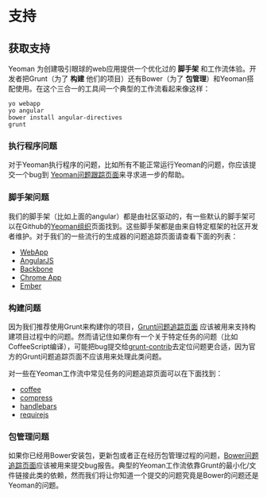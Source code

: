 # 支持

## 获取支持

Yeoman 为创建吸引眼球的web应用提供一个优化过的 **脚手架** 和工作流体验。开发者把Grunt（为了 **构建** 他们的项目）还有Bower（为了 **包管理**）和Yeoman搭配使用。在这个三合一的工具间一个典型的工作流看起来像这样：

```
yo webapp
yo angular
bower install angular-directives
grunt
```

### 执行程序问题
对于Yeoman执行程序的问题，比如所有不能正常运行Yeoman的问题，你应该提交一个bug到 [Yeoman问题跟踪页面](https://github.com/yeoman/yeoman/issues)来寻求进一步的帮助。

### 脚手架问题
我们的脚手架（比如上面的angular）都是由社区驱动的，有一些默认的脚手架可以在Github的[Yeoman组织](https://github.com/yeoman)页面找到。这些脚手架都是由来自特定框架的社区开发者维护。对于我们的一些流行的生成器的问题追踪页面请查看下面的列表：

* [WebApp](https://github.com/yeoman/generator-webapp)
* [AngularJS](https://github.com/yeoman/generator-angular)
* [Backbone](https://github.com/yeoman/generator-backbone)
* [Chrome App](https://github.com/yeoman/generator-chromeapp)
* [Ember](https://github.com/yeoman/generator-ember)

### 构建问题

因为我们推荐使用Grunt来构建你的项目，[Grunt问题追踪页面](https://github.com/gruntjs/grunt/issues) 应该被用来支持构建项目过程中的问题。然而请记住如果你有一个关于特定任务的问题（比如CoffeeScript编译），可能把bug提交给[grunt-contrib](https://github.com/gruntjs/grunt-contrib)去定位问题更合适，因为官方的Grunt问题追踪页面不应该用来处理此类问题。

对一些在Yeoman工作流中常见任务的问题追踪页面可以在下面找到：

* [coffee](https://github.com/gruntjs/grunt-contrib-coffee/)
* [compress](https://github.com/gruntjs/grunt-contrib-compress/)
* [handlebars](https://github.com/gruntjs/grunt-contrib-handlebars/)
* [requirejs](https://github.com/gruntjs/grunt-contrib-requirejs/)

### 包管理问题

如果你已经用Bower安装包，更新包或者正在经历包管理过程的问题，[Bower问题追踪页面](https://github.com/twitter/bower)应该被用来提交bug报告。典型的Yeoman工作流依靠Grunt的最小化/文件链接此类的依赖，然而我们将让你知道一个提交的问题究竟是Bower的问题还是Yeoman的问题。
